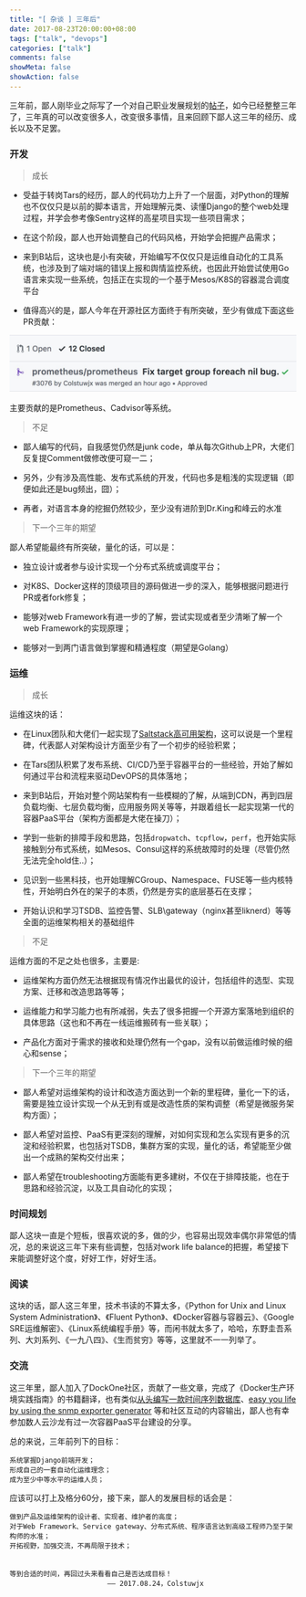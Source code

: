```yaml
---
title: "[ 杂谈 ] 三年后"
date: 2017-08-23T20:00:00+08:00
tags: ["talk", "devops"]
categories: ["talk"]
comments: false
showMeta: false
showAction: false
---
```


三年前，鄙人刚毕业之际写了一个对自己职业发展规划的[帖子](http://devopstarter.info/chu-niao-de-fei-xing-ji-hua/)，如今已经整整三年了，三年真的可以改变很多人，改变很多事情，且来回顾下鄙人这三年的经历、成长以及不足罢。

<!--more-->

### 开发

> 成长

* 受益于转岗Tars的经历，鄙人的代码功力上升了一个层面，对Python的理解也不仅仅只是以前的脚本语言，开始理解元类、读懂Django的整个web处理过程，并学会参考像Sentry这样的高星项目实现一些项目需求；

* 在这个阶段，鄙人也开始调整自己的代码风格，开始学会把握产品需求；

* 来到B站后，这块也是小有突破，开始编写不仅仅只是运维自动化的工具系统，也涉及到了端对端的错误上报和舆情监控系统，也因此开始尝试使用Go语言来实现一些系统，包括正在实现的一个基于Mesos/K8S的容器混合调度平台

* 值得高兴的是，鄙人今年在开源社区方面终于有所突破，至少有做成下面这些PR贡献：

![pr](/images/2017/Aug/pr.png)

主要贡献的是Prometheus、Cadvisor等系统。

> 不足

* 鄙人编写的代码，自我感觉仍然是junk code，单从每次Github上PR，大佬们反复提Comment做修改便可窥一二；

* 另外，少有涉及高性能、发布式系统的开发，代码也多是粗浅的实现逻辑（即便如此还是bug频出，囧）；

* 再者，对语言本身的挖掘仍然较少，至少没有进阶到Dr.King和峰云的水准

> 下一个三年的期望

鄙人希望能最终有所突破，量化的话，可以是：

* 独立设计或者参与设计实现一个分布式系统或调度平台；

* 对K8S、Docker这样的顶级项目的源码做进一步的深入，能够根据问题进行PR或者fork修复；

* 能够对web Framework有进一步的了解，尝试实现或者至少清晰了解一个web Framework的实现原理；

* 能够对一到两门语言做到掌握和精通程度（期望是Golang）

### 运维

> 成长

运维这块的话：

* 在Linux团队和大佬们一起实现了[Saltstack高可用架构](http://devopstarter.info/saltstack-ha-arch/)，这可以说是一个里程碑，代表鄙人对架构设计方面至少有了一个初步的经验积累；

* 在Tars团队积累了发布系统、CI/CD乃至于容器平台的一些经验，开始了解如何通过平台和流程来驱动DevOPS的具体落地；

* 来到B站后，开始对整个网站架构有一些模糊的了解，从端到CDN，再到四层负载均衡、七层负载均衡，应用服务网关等等，并跟着组长一起实现第一代的容器PaaS平台（架构方面都是大佬在操刀）；

* 学到一些新的排障手段和思路，包括`dropwatch`、`tcpflow`，`perf`，也开始实际接触到分布式系统，如Mesos、Consul这样的系统故障时的处理（尽管仍然无法完全hold住..）；

* 见识到一些黑科技，也开始理解CGroup、Namespace、FUSE等一些内核特性，开始明白外在的架子的本质，仍然是夯实的底层基石在支撑；

* 开始认识和学习TSDB、监控告警、SLB\gateway（nginx甚至liknerd）等等全面的运维架构相关的基础组件

> 不足

运维方面的不足之处也很多，主要是:

* 运维架构方面仍然无法根据现有情况作出最优的设计，包括组件的选型、实现方案、迁移和改造思路等等；

* 运维能力和学习能力也有所减弱，失去了很多把握一个开源方案落地到组织的具体思路（这也和不再在一线运维搬砖有一些关联）；

* 产品化方面对于需求的接收和处理仍然有一个gap，没有以前做运维时候的细心和sense；

> 下一个三年的期望

* 鄙人希望对运维架构的设计和改造方面达到一个新的里程碑，量化一下的话，需要是独立设计实现一个从无到有或是改造性质的架构调整（希望是微服务架构方面）；

* 鄙人希望对监控、PaaS有更深刻的理解，对如何实现和怎么实现有更多的沉淀和经验积累，也包括对TSDB，集群方案的实现，量化的话，希望能至少做出一个成熟的架构交付出来；

* 鄙人希望在troubleshooting方面能有更多建树，不仅在于排障技能，也在于思路和经验沉淀，以及工具自动化的实现；

### 时间规划

鄙人这块一直是个短板，很喜欢说的多，做的少，也容易出现效率偶尔非常低的情况，总的来说这三年下来有些调整，包括对work life balance的把握，希望接下来能调整好这个度，好好工作，好好生活。

### 阅读

这块的话，鄙人这三年里，技术书读的不算太多，《Python for Unix and Linux System Administration》、《Fluent Python》、《Docker容器与容器云》、《Google SRE运维解密》、《Linux系统编程手册》等，而闲书就太多了，哈哈，东野圭吾系列、大刘系列、《一九八四》、《生而贫穷》等等，这里就不一一列举了。

### 交流

这三年里，鄙人加入了DockOne社区，贡献了一些文章，完成了《Docker生产环境实践指南》的书籍翻译，也有类似[从头编写一款时间序列数据库](http://devopstarter.info/translate-writing-a-time-series-database-from-scratch/)、[easy you life by using the snmp exporter generator](http://devopstarter.info/snmp-exporter-generator-tutorial/) 等和社区互动的内容输出，鄙人也有幸参加数人云沙龙有过一次容器PaaS平台建设的分享。

总的来说，三年前列下的目标：

```
系统掌握Django前端开发；
形成自己的一套自动化运维理念；
成为至少中等水平的运维人员；
```

应该可以打上及格分60分，接下来，鄙人的发展目标的话会是：

```
做到产品及运维架构的设计者、实现者、维护者的高度；
对于Web Framework、Service gateway、分布式系统、程序语言达到高级工程师乃至于架构师的水准；
开拓视野，加强交流，不再局限于技术；


等到合适的时间，再回过头来看看自己是否达成目标！
						—— 2017.08.24，Colstuwjx
```
